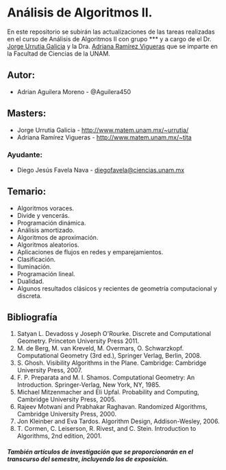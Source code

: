 # Análisis de Algoritmos II.
En este repositorio se subirán las actualizaciones de las tareas realizadas en el curso de Análisis de Algoritmos II con grupo *** y a cargo de el Dr. [Jorge Urrutia Galicia](https://www.researchgate.net/scientific-contributions/Jorge-Urrutia-6906174) y la Dra. [Adriana Ramírez Vigueras](https://www.researchgate.net/profile/A-Ramirez-Vigueras) que se imparte en la Facultad de Ciencias de la UNAM.

## Autor:
- Adrian Aguilera Moreno - @Aguilera450

## Masters:
- Jorge Urrutia Galicia    - http://www.matem.unam.mx/~urrutia/
- Adriana Ramírez Vigueras - http://www.matem.unam.mx/~tita

### Ayudante:
- Diego Jesús Favela Nava  - diegofavela@ciencias.unam.mx

## Temario:
- Algoritmos voraces.
- Divide y vencerás.
- Programación dinámica.
- Análisis amortizado.
- Algoritmos de aproximación.
- Algoritmos aleatorios.
- Aplicaciones de flujos en redes y emparejamientos.
- Clasificación.
- Iluminación.
- Programación lineal.
- Dualidad.
- Algunos resultados clásicos y recientes de geometría computacional y discreta.

## Bibliografía
1. Satyan L. Devadoss y Joseph O'Rourke. Discrete and Computational Geometry. Princeton University Press 2011.
2. M. de Berg, M. van Kreveld, M. Overmars, O. Schwarzkopf. Computational Geometry (3rd ed.), Springer Verlag, Berlin, 2008.
3. S. Ghosh. Visibility Algorithms in the Plane. Cambridge: Cambridge University Press, 2007.
4. F. P. Preparata and M. I. Shamos. Computational Geometry: An Introduction. Springer-Verlag, New York, NY, 1985.
5. Michael Mitzenmacher and Eli Upfal. Probability and Computing, Cambridge University Press, 2005.
6. Rajeev Motwani and Prabhakar Raghavan. Randomized Algorithms, Cambridge University Press, 2000.
7. Jon Kleinber and Eva Tardos. Algorithm Design, Addison-Wesley, 2006.
8. T. Cormen, C. Leiserson, R. Rivest, and C. Stein. Introduction to Algorithms, 2nd edition, 2001.
##### También artículos de investigación que se proporcionarán en el transcurso del semestre, incluyendo los de exposición.
